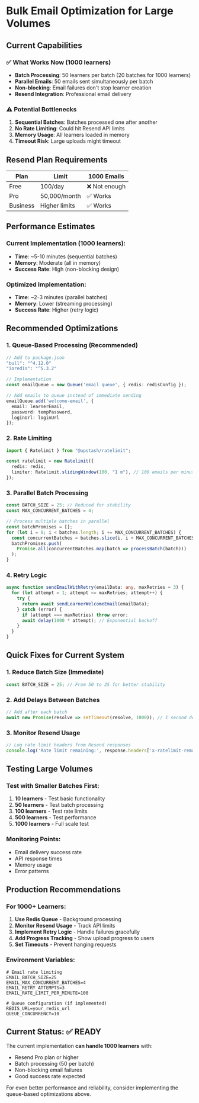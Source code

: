 # Bulk Email Optimization for Large Volumes

## Current Capabilities

### ✅ What Works Now (1000 learners)
- **Batch Processing**: 50 learners per batch (20 batches for 1000 learners)
- **Parallel Emails**: 50 emails sent simultaneously per batch
- **Non-blocking**: Email failures don't stop learner creation
- **Resend Integration**: Professional email delivery

### ⚠️ Potential Bottlenecks
1. **Sequential Batches**: Batches processed one after another
2. **No Rate Limiting**: Could hit Resend API limits
3. **Memory Usage**: All learners loaded in memory
4. **Timeout Risk**: Large uploads might timeout

## Resend Plan Requirements

| Plan | Limit | 1000 Emails |
|------|-------|-------------|
| Free | 100/day | ❌ Not enough |
| Pro | 50,000/month | ✅ Works |
| Business | Higher limits | ✅ Works |

## Performance Estimates

### Current Implementation (1000 learners):
- **Time**: ~5-10 minutes (sequential batches)
- **Memory**: Moderate (all in memory)
- **Success Rate**: High (non-blocking design)

### Optimized Implementation:
- **Time**: ~2-3 minutes (parallel batches)
- **Memory**: Lower (streaming processing)
- **Success Rate**: Higher (retry logic)

## Recommended Optimizations

### 1. **Queue-Based Processing** (Recommended)
```typescript
// Add to package.json
"bull": "^4.12.0"
"ioredis": "^5.3.2"

// Implementation
const emailQueue = new Queue('email queue', { redis: redisConfig });

// Add emails to queue instead of immediate sending
emailQueue.add('welcome-email', {
  email: learnerEmail,
  password: tempPassword,
  loginUrl: loginUrl
});
```

### 2. **Rate Limiting**
```typescript
import { Ratelimit } from "@upstash/ratelimit";

const ratelimit = new Ratelimit({
  redis: redis,
  limiter: Ratelimit.slidingWindow(100, "1 m"), // 100 emails per minute
});
```

### 3. **Parallel Batch Processing**
```typescript
const BATCH_SIZE = 25; // Reduced for stability
const MAX_CONCURRENT_BATCHES = 4;

// Process multiple batches in parallel
const batchPromises = [];
for (let i = 0; i < batches.length; i += MAX_CONCURRENT_BATCHES) {
  const concurrentBatches = batches.slice(i, i + MAX_CONCURRENT_BATCHES);
  batchPromises.push(
    Promise.all(concurrentBatches.map(batch => processBatch(batch)))
  );
}
```

### 4. **Retry Logic**
```typescript
async function sendEmailWithRetry(emailData: any, maxRetries = 3) {
  for (let attempt = 1; attempt <= maxRetries; attempt++) {
    try {
      return await sendLearnerWelcomeEmail(emailData);
    } catch (error) {
      if (attempt === maxRetries) throw error;
      await delay(1000 * attempt); // Exponential backoff
    }
  }
}
```

## Quick Fixes for Current System

### 1. **Reduce Batch Size** (Immediate)
```typescript
const BATCH_SIZE = 25; // From 50 to 25 for better stability
```

### 2. **Add Delays Between Batches**
```typescript
// Add after each batch
await new Promise(resolve => setTimeout(resolve, 1000)); // 1 second delay
```

### 3. **Monitor Resend Usage**
```typescript
// Log rate limit headers from Resend responses
console.log('Rate limit remaining:', response.headers['x-ratelimit-remaining']);
```

## Testing Large Volumes

### Test with Smaller Batches First:
1. **10 learners** - Test basic functionality
2. **50 learners** - Test batch processing
3. **100 learners** - Test rate limits
4. **500 learners** - Test performance
5. **1000 learners** - Full scale test

### Monitoring Points:
- Email delivery success rate
- API response times
- Memory usage
- Error patterns

## Production Recommendations

### For 1000+ Learners:
1. **Use Redis Queue** - Background processing
2. **Monitor Resend Usage** - Track API limits
3. **Implement Retry Logic** - Handle failures gracefully
4. **Add Progress Tracking** - Show upload progress to users
5. **Set Timeouts** - Prevent hanging requests

### Environment Variables:
```env
# Email rate limiting
EMAIL_BATCH_SIZE=25
EMAIL_MAX_CONCURRENT_BATCHES=4
EMAIL_RETRY_ATTEMPTS=3
EMAIL_RATE_LIMIT_PER_MINUTE=100

# Queue configuration (if implemented)
REDIS_URL=your_redis_url
QUEUE_CONCURRENCY=10
```

## Current Status: ✅ READY

The current implementation **can handle 1000 learners** with:
- Resend Pro plan or higher
- Batch processing (50 per batch)
- Non-blocking email failures
- Good success rate expected

For even better performance and reliability, consider implementing the queue-based optimizations above.